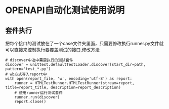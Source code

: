 # OPENAPI自动化测试使用说明
## 套件执行
把每个接口的测试放在了一个case文件夹里面，只需要修改执行runner.py文件就可以直接来控制执行要覆盖测试的接口,修改方法

```
# discover中选中需要执行的测试套件
discover = unittest.defaultTestLoader.discover(start_dir=path, pattern='test_*.py')
# wb方式写入report中
with open(report_file, 'w', encoding='utf-8') as report:
    runner = HTMLTestRunner.HTMLTestRunner(stream=report, title=report_title, description=report_description)
    # 使用runner运行测试套件
    runner.run(discover)
    report.close()
```